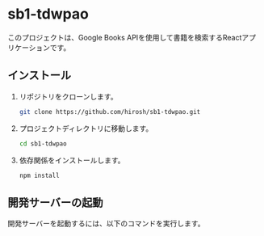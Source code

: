 # sb1-tdwpao

このプロジェクトは、Google Books APIを使用して書籍を検索するReactアプリケーションです。

## インストール

1. リポジトリをクローンします。

   ```bash
   git clone https://github.com/hirosh/sb1-tdwpao.git
   ```

2. プロジェクトディレクトリに移動します。

   ```bash
   cd sb1-tdwpao
   ```

3. 依存関係をインストールします。

   ```bash
   npm install
   ```

## 開発サーバーの起動

開発サーバーを起動するには、以下のコマンドを実行します。
